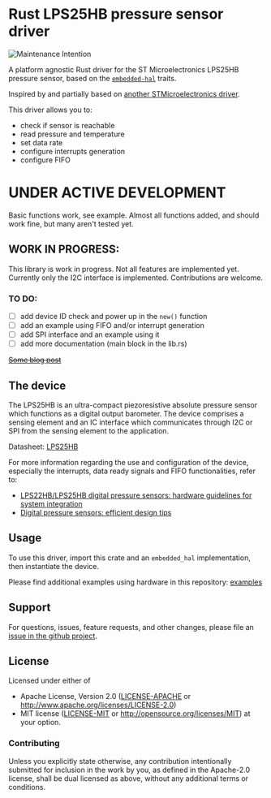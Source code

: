 # Rust LPS25HB pressure sensor driver

![Maintenance Intention](https://img.shields.io/badge/maintenance-actively--developed-brightgreen.svg)

A platform agnostic Rust driver for the ST Microelectronics LPS25HB pressure sensor,
based on the [`embedded-hal`] traits.

[`embedded-hal`]: https://github.com/rust-embedded/embedded-hal

Inspired by and partially based on [another STMicroelectronics driver](https://github.com/lonesometraveler/lsm9ds1).

This driver allows you to:
- check if sensor is reachable
- read pressure and temperature
- set data rate
- configure interrupts generation
- configure FIFO


# UNDER ACTIVE DEVELOPMENT

Basic functions work, see example. Almost all functions added, and should work fine, but many aren't tested yet.

## WORK IN PROGRESS:

This library is work in progress. Not all features are implemented yet. Currently only the I2C interface is implemented. Contributions are welcome.

### TO DO:
- [ ] add device ID check and power up in the `new()` function
- [ ] add an example using FIFO and/or interrupt generation
- [ ] add SPI interface and an example using it
- [ ] add more documentation (main block in the lib.rs)

~~[Some blog post](https://nebelgrau77.github.io/posts/rust_driver/)~~

## The device

The LPS25HB is an ultra-compact piezoresistive absolute pressure sensor which functions as a digital output barometer. The device comprises a sensing element and an IC interface which communicates through I2C or SPI from the sensing element to the application.

Datasheet: [LPS25HB](https://www.st.com/resource/en/datasheet/lps25hb.pdf)

For more information regarding the use and configuration of the device, especially the interrupts, data ready signals and FIFO functionalities, refer to:

* [LPS22HB/LPS25HB digital pressure sensors: hardware guidelines for system integration](https://www.st.com/resource/en/application_note/an4672-lps22hblps25hb-digital-pressure-sensors-hardware-guidelines-for-system-integration-stmicroelectronics.pdf)
* [Digital pressure sensors: efficient design tips](https://www.st.com/resource/en/design_tip/dt0132--digital-pressure-sensor-efficient-design-tips-stmicroelectronics.pdf)


## Usage

To use this driver, import this crate and an `embedded_hal` implementation,
then instantiate the device.

Please find additional examples using hardware in this repository: [examples]

[examples]: https://github.com/nebelgrau77/lps25hb-rs/tree/main/examples

## Support

For questions, issues, feature requests, and other changes, please file an
[issue in the github project](https://github.com/nebelgrau77/lps25hb-rs/issues).

## License

Licensed under either of

 * Apache License, Version 2.0 ([LICENSE-APACHE](LICENSE-APACHE) or
   http://www.apache.org/licenses/LICENSE-2.0)
 * MIT license ([LICENSE-MIT](LICENSE-MIT) or
   http://opensource.org/licenses/MIT) at your option.

### Contributing

Unless you explicitly state otherwise, any contribution intentionally submitted
for inclusion in the work by you, as defined in the Apache-2.0 license, shall
be dual licensed as above, without any additional terms or conditions.
